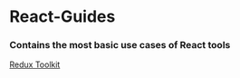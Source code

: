 # React-Guides

### Contains the most basic use cases of React tools

[Redux Toolkit](https://github.com/haydogdu1990/React-Guides/tree/main/Redux%20Toolkit)
